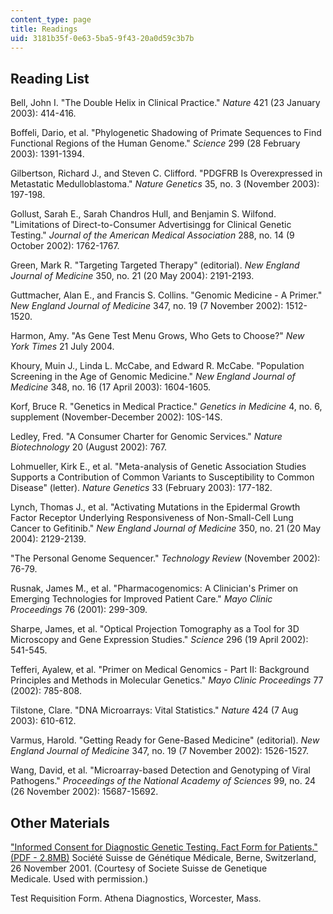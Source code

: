```yaml
---
content_type: page
title: Readings
uid: 3181b35f-0e63-5ba5-9f43-20a0d59c3b7b
---
```


Reading List
------------

Bell, John I. "The Double Helix in Clinical Practice." _Nature_ 421 (23 January 2003): 414-416.

Boffeli, Dario, et al. "Phylogenetic Shadowing of Primate Sequences to Find Functional Regions of the Human Genome." _Science_ 299 (28 February 2003): 1391-1394.

Gilbertson, Richard J., and Steven C. Clifford. "PDGFRB Is Overexpressed in Metastatic Medulloblastoma." _Nature Genetics_ 35, no. 3 (November 2003): 197-198.

Gollust, Sarah E., Sarah Chandros Hull, and Benjamin S. Wilfond. "Limitations of Direct-to-Consumer Advertisingg for Clinical Genetic Testing." _Journal of the American Medical Association_ 288, no. 14 (9 October 2002): 1762-1767.

Green, Mark R. "Targeting Targeted Therapy" (editorial). _New England Journal of Medicine_ 350, no. 21 (20 May 2004): 2191-2193.

Guttmacher, Alan E., and Francis S. Collins. "Genomic Medicine - A Primer." _New England Journal of Medicine_ 347, no. 19 (7 November 2002): 1512-1520.

Harmon, Amy. "As Gene Test Menu Grows, Who Gets to Choose?" _New York Times_ 21 July 2004.

Khoury, Muin J., Linda L. McCabe, and Edward R. McCabe. "Population Screening in the Age of Genomic Medicine." _New England Journal of Medicine_ 348, no. 16 (17 April 2003): 1604-1605.

Korf, Bruce R. "Genetics in Medical Practice." _Genetics in Medicine_ 4, no. 6, supplement (November-December 2002): 10S-14S.

Ledley, Fred. "A Consumer Charter for Genomic Services." _Nature Biotechnology_ 20 (August 2002): 767.

Lohmueller, Kirk E., et al. "Meta-analysis of Genetic Association Studies Supports a Contribution of Common Variants to Susceptibility to Common Disease" (letter). _Nature Genetics_ 33 (February 2003): 177-182.

Lynch, Thomas J., et al. "Activating Mutations in the Epidermal Growth Factor Receptor Underlying Responsiveness of Non-Small-Cell Lung Cancer to Gefitinib." _New England Journal of Medicine_ 350, no. 21 (20 May 2004): 2129-2139.

"The Personal Genome Sequencer." _Technology Review_ (November 2002): 76-79.

Rusnak, James M., et al. "Pharmacogenomics: A Clinician's Primer on Emerging Technologies for Improved Patient Care." _Mayo Clinic Proceedings_ 76 (2001): 299-309.

Sharpe, James, et al. "Optical Projection Tomography as a Tool for 3D Microscopy and Gene Expression Studies." _Science_ 296 (19 April 2002): 541-545.

Tefferi, Ayalew, et al. "Primer on Medical Genomics - Part II: Background Principles and Methods in Molecular Genetics." _Mayo Clinic Proceedings_ 77 (2002): 785-808.

Tilstone, Clare. "DNA Microarrays: Vital Statistics." _Nature_ 424 (7 Aug 2003): 610-612.

Varmus, Harold. "Getting Ready for Gene-Based Medicine" (editorial). _New England Journal of Medicine_ 347, no. 19 (7 November 2002): 1526-1527.

Wang, David, et al. "Microarray-based Detection and Genotyping of Viral Pathogens." _Proceedings of the National Academy of Sciences_ 99, no. 24 (26 November 2002): 15687-15692.

Other Materials
---------------

["Informed Consent for Diagnostic Genetic Testing. Fact Form for Patients."  (PDF - 2.8MB)](http://www.michigan.gov/documents/InformedConsent_69182_7.pdf) Société Suisse de Génétique Médicale, Berne, Switzerland, 26 November 2001. (Courtesy of Societe Suisse de Genetique Medicale. Used with permission.)

Test Requisition Form. Athena Diagnostics, Worcester, Mass.